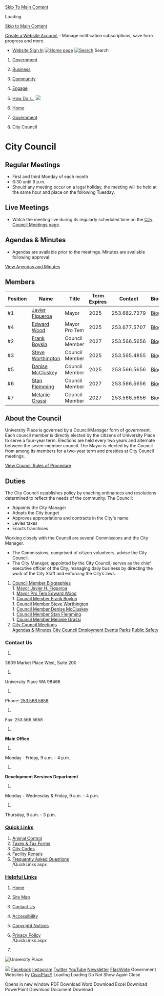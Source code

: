  [Skip To Main Content](https://www.cityofup.com/252/City-Council/#mainWrapTS)  

Loading

  [Skip to Main Content](https://www.cityofup.com/252/City-Council/#cceb64f78c-0584-429e-b140-76a27e40bf54)  

 [Create a Website Account](https://www.cityofup.com/MyAccount/ProfileCreate)  - Manage notification subscriptions, save form progress and more.    

 *  [Website Sign In](https://www.cityofup.com/MyAccount) 
  [![Home page](images/e638bcffeefbcb7fd6ee6ff823271aeff7480d2771e16159702accbed102173d.png)](https://www.cityofup.com)   [![Search](images/a6aa237ebd5b6e543c9efc9f7b0f1f8c1bad27dc2957b1b8322e528c832a44d6.png)](https://www.cityofup.com/Search/Results) Search 

 1.  [Government](https://www.cityofup.com/27/Government) 
 1.  [Business](https://www.cityofup.com/35/Business) 
 1.  [Community](https://www.cityofup.com/31/Community) 
 1.  [Engage](https://www.cityofup.com/101/Engage) 
 1.  [How Do I...](https://www.cityofup.com/9/How-Do-I) 
  ![](images/47463d02cbfb08b05eaec9649d2266575b0774c3d16a01aa95c9224d88a8e984.jpg)  

 1.  [Home](https://www.cityofup.com) 
 1.  [Government](https://www.cityofup.com/27/Government) 
 1. City Council

# City Council

## Regular Meetings

 * First and third Monday of each month 
 * 6:30 until 9 p.m.
 * Should any meeting occur on a legal holiday, the meeting will be held at the same hour and place on the following Tuesday. 

## Live Meetings

 * Watch the meeting live during its regularly scheduled time on the [City Council Meetings page](https://www.cityofup.com/398/City-Council-Meetings).

## Agendas & Minutes

 *  Agendas are available prior to the meetings. Minutes are available following approval. 

 [View Agendas and Minutes](https://www.cityofup.com/AgendaCenter/City-Council-2) 

## Members

|Position|Name|Title|Term Expires|Contact|Biography|
|---|---|---|---|---|---|
|#1|[Javier Figueroa](mailto:jfigueroa@cityofup.com)|Mayor|2025|253.682.7379|[Biography](https://www.cityofup.com/280/Mayor-Javier-Figueroa)|
|#4|[Edward Wood](mailto:ewood@cityofup.com)|Mayor Pro Tem|2025|253.677.5707|[Biography](https://www.cityofup.com/283/Mayor-Pro-Tem-Edward-Wood)|
|#2|[Frank Boykin](mailto:fboykin@cityofup.com)|Council Member|2027|253.566.5656|[Biography](https://www.cityofup.com/281/Council-Member-Frank-Boykin)|
|#3|[](mailto:hlee@cityofup.com)[](mailto:ewood@cityofup.com)[Steve Worthington](mailto:Sworthington@cityofup.com)[](mailto:ewood@cityofup.com)|Council Member|2025|253.565.4855|[Biography](https://www.cityofup.com/279/Council-Member-Steve-Worthington)|
|#5|[Denise McCluskey](mailto:DMcCluskey@CityofUP.com)|Council Member|2025|253.566.5656|[Biography](https://www.cityofup.com/285/Council-Member-Denise-McCluskey)|
|#6|[Stan Flemming](mailto:stanflemming@cityofup.com)|Council Member|2027|253.566.5656|[Biography](https://www.cityofup.com/284/Council-Member-Stan-Flemming)|
|#7|[Melanie Grassi](mailto:mgrassi@cityofup.com)|Council Member    |2027|253.566.5656|[Biography](https://www.cityofup.com/278/Council-Member-Melanie-Grassi)|

## 

## About the Council

University Place is governed by a Council/Manager form of government. Each council member is directly elected by the citizens of University Place to serve a four-year term. Elections are held every two years and alternate between the seven-member council. The Mayor is elected by the Council from among its members for a two-year term and presides at City Council meetings.

 [View Council Rules of Procedure](https://www.cityofup.com/DocumentCenter/View/4427/City-Council-Rules-of-Procedure-Rev-2022) 

## Duties

The City Council establishes policy by enacting ordinances and resolutions determined to reflect the needs of the community. The Council:

 * Appoints the City Manager
 * Adopts the City budget
 * Approves appropriations and contracts in the City's name
 * Levies taxes
 * Enacts franchises

Working closely with the Council are several Commissions and the City Manager. 

 * The Commissions, comprised of citizen volunteers, advise the City Council. 
 * The City Manager, appointed by the City Council, serves as the chief executive officer of the City, managing daily business by directing the work of the City Staff and enforcing the City’s laws.

 1.   [Council Member Biographies](https://www.cityofup.com/277/Council-Member-Biographies)  [](https://www.cityofup.com/252/City-Council)  
    1.   [Mayor Javier H. Figueroa](https://www.cityofup.com/280/Mayor-Javier-H-Figueroa)  
    1.   [Mayor Pro Tem Edward Wood](https://www.cityofup.com/283/Mayor-Pro-Tem-Edward-Wood)  
    1.   [Council Member Frank Boykin](https://www.cityofup.com/281/Council-Member-Frank-Boykin)  
    1.   [Council Member Steve Worthington](https://www.cityofup.com/279/Council-Member-Steve-Worthington)  
    1.   [Council Member Denise McCluskey](https://www.cityofup.com/285/Council-Member-Denise-McCluskey)  
    1.   [Council Member Stan Flemming](https://www.cityofup.com/284/Council-Member-Stan-Flemming)  
    1.   [Council Member Melanie Grassi](https://www.cityofup.com/278/Council-Member-Melanie-Grassi)  
 1.   [City Council Meetings](https://www.cityofup.com/398/City-Council-Meetings)  
  [Agendas & Minutes](https://www.cityofup.com/AgendaCenter)   [City Council](https://www.cityofup.com/252/City-Council)   [Employment](https://www.cityofup.com/233/Human-Resources)   [Events](https://www.cityofup.com/calendar.aspx?CID=14)   [Parks](https://www.cityofup.com/Facilities)   [Public Safety](https://www.cityofup.com/205/Police)  

### Contact Us

 1.    

3609 Market Place West, Suite 200   

 1.    

University Place WA 98466   

 1.    

Phone: [253.566.5656]()    

 1.    

Fax: 253.566.5658   

 1.    

 __Main Office__    

 1.    

Monday - Friday, 9 a.m. - 4 p.m.   

 1.    

 __Development Services Department__    

 1.    

Monday - Wednesday & Friday, 9 a.m. - 4 p.m.   

 1.    

Thursday, 9 a.m. - 3 p.m.   

###  [Quick Links](https://www.cityofup.com/QuickLinks.aspx?CID=19) 

 1.  [Animal Control](https://www.cityofup.com/161/Animal-Control)  
 1.  [Taxes & Tax Forms](https://www.cityofup.com/363/Taxes-Fees)  
 1.  [City Codes](https://www.cityofup.com/216/City-Codes)  
 1.  [Facility Rentals](https://www.cityofup.com/199/Facility-Rentals)  
 1.  [Frequently Asked Questions](https://www.cityofup.com/faq.aspx)  
 /QuickLinks.aspx 

###  [Helpful Links](https://www.cityofup.com/QuickLinks.aspx?CID=20) 

 1.  [Home](https://www.cityofup.com)  
 1.  [Site Map](https://www.cityofup.com/sitemap)  
 1.  [Contact Us](https://www.cityofup.com/directory.aspx)  
 1.  [Accessibility](https://www.cityofup.com/accessibility)  
 1.  [Copyright Notices](https://www.cityofup.com/copyright)  
 1.  [Privacy Policy](https://www.cityofup.com/privacy)  
 /QuickLinks.aspx 

 1.    

 ![University Place](images/71846fa9019629026e0c191b3c5a0bb3ccb0ee6af33104cbfaf3713f89eddd6f.png)    

  ![](images/f8659e31e91ef3f4672fbb0767a9ba5577c834865b14f5e0f3543aa47fae3e25.jpg)   [Facebook](https://www.cityofup.com/facebook)   [Instagram](https://www.cityofup.com/instagram)   [Twitter](https://www.cityofup.com/twitter)   [YouTube](https://www.cityofup.com/youtube)   [Newsletter](https://www.cityofup.com/196/Headlines-Newsletter)   [FlashVote](https://www.flashvote.com/cityofup)  Government Websites by [CivicPlus®](https://connect.civicplus.com/referral)  Loading Loading Do Not Show Again Close 

  []()  []()   []()  []()  Opens in new window PDF Download Word Download Excel Download PowerPoint Download Document Download 